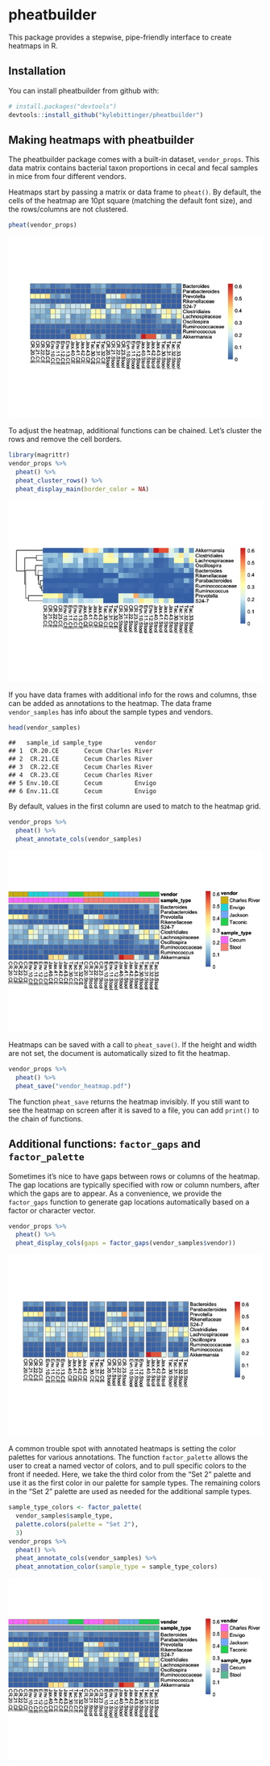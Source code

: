 
<!-- README.md is generated from README.Rmd. Please edit that file -->

# pheatbuilder

This package provides a stepwise, pipe-friendly interface to create
heatmaps in R.

## Installation

You can install pheatbuilder from github with:

``` r
# install.packages("devtools")
devtools::install_github("kylebittinger/pheatbuilder")
```

## Making heatmaps with pheatbuilder

The pheatbuilder package comes with a built-in dataset, `vendor_props`.
This data matrix contains bacterial taxon proportions in cecal and fecal
samples in mice from four different vendors.

Heatmaps start by passing a matrix or data frame to `pheat()`. By
default, the cells of the heatmap are 10pt square (matching the default
font size), and the rows/columns are not clustered.

``` r
pheat(vendor_props)
```

![](tools/readme/unnamed-chunk-4-1.png)<!-- -->

To adjust the heatmap, additional functions can be chained. Let’s
cluster the rows and remove the cell borders.

``` r
library(magrittr)
vendor_props %>%
  pheat() %>%
  pheat_cluster_rows() %>%
  pheat_display_main(border_color = NA)
```

![](tools/readme/unnamed-chunk-5-1.png)<!-- -->

If you have data frames with additional info for the rows and columns,
thse can be added as annotations to the heatmap. The data frame
`vendor_samples` has info about the sample types and vendors.

``` r
head(vendor_samples)
```

    ##   sample_id sample_type         vendor
    ## 1  CR.20.CE       Cecum Charles River 
    ## 2  CR.21.CE       Cecum Charles River 
    ## 3  CR.22.CE       Cecum Charles River 
    ## 4  CR.23.CE       Cecum Charles River 
    ## 5 Env.10.CE       Cecum         Envigo
    ## 6 Env.11.CE       Cecum         Envigo

By default, values in the first column are used to match to the heatmap
grid.

``` r
vendor_props %>%
  pheat() %>%
  pheat_annotate_cols(vendor_samples)
```

![](tools/readme/unnamed-chunk-7-1.png)<!-- -->

Heatmaps can be saved with a call to `pheat_save()`. If the height and
width are not set, the document is automatically sized to fit the
heatmap.

``` r
vendor_props %>%
  pheat() %>%
  pheat_save("vendor_heatmap.pdf")
```

The function `pheat_save` returns the heatmap invisibly. If you still
want to see the heatmap on screen after it is saved to a file, you can
add `print()` to the chain of functions.

## Additional functions: `factor_gaps` and `factor_palette`

Sometimes it’s nice to have gaps between rows or columns of the heatmap.
The gap locations are typically specified with row or column numbers,
after which the gaps are to appear. As a convenience, we provide the
`factor_gaps` function to generate gap locations automatically based on
a factor or character vector.

``` r
vendor_props %>%
  pheat() %>%
  pheat_display_cols(gaps = factor_gaps(vendor_samples$vendor))
```

![](tools/readme/unnamed-chunk-9-1.png)<!-- -->

A common trouble spot with annotated heatmaps is setting the color
palettes for various annotations. The function `factor_palette` allows
the user to creat a named vector of colors, and to pull specific colors
to the front if needed. Here, we take the third color from the “Set 2”
palette and use it as the first color in our palette for sample types.
The remaining colors in the “Set 2” palette are used as needed for the
additional sample types.

``` r
sample_type_colors <- factor_palette(
  vendor_samples$sample_type, 
  palette.colors(palette = "Set 2"), 
  3)
vendor_props %>%
  pheat() %>%
  pheat_annotate_cols(vendor_samples) %>%
  pheat_annotation_color(sample_type = sample_type_colors)
```

![](tools/readme/unnamed-chunk-10-1.png)<!-- -->
